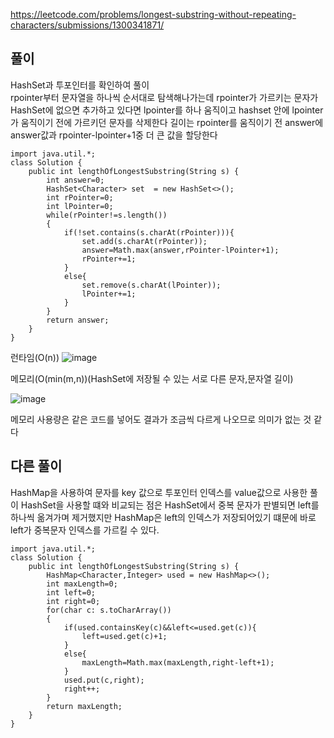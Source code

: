 https://leetcode.com/problems/longest-substring-without-repeating-characters/submissions/1300341871/
## 풀이 
HashSet과 투포인터를 확인하여 풀이 <br>
rpointer부터 문자열을 하나씩 순서대로 탐색해나가는데 rpointer가 가르키는 문자가 HashSet에 없으면 추가하고 
있다면 lpointer를 하나 움직이고 hashset 안에 lpointer가 움직이기 전에 가르키던 문자를 삭제한다
길이는 rpointer를 움직이기 전 answer에 answer값과 rpointer-lpointer+1중 더 큰 값을 할당한다
```
import java.util.*;
class Solution {
    public int lengthOfLongestSubstring(String s) {
        int answer=0;
        HashSet<Character> set  = new HashSet<>();
        int rPointer=0;
        int lPointer=0;
        while(rPointer!=s.length())
        {
            if(!set.contains(s.charAt(rPointer))){
                set.add(s.charAt(rPointer));
                answer=Math.max(answer,rPointer-lPointer+1);
                rPointer+=1;
            }
            else{
                set.remove(s.charAt(lPointer));
                lPointer+=1;
            }
        }
        return answer;
    }
}
```

런타임(O(n))
![image](https://github.com/kdfasdf/TIL/assets/96770726/778baed3-c191-4356-8b7c-7bd8e4802863)

메모리(O(min(m,n))(HashSet에 저장될 수 있는 서로 다른 문자,문자열 길이)

![image](https://github.com/kdfasdf/TIL/assets/96770726/5f282bb8-b35b-4d96-8bea-2ca794144a0e)

메모리 사용량은 같은 코드를 넣어도 결과가 조금씩 다르게 나오므로 의미가 없는 것 같다

## 다른 풀이
HashMap을 사용하여 문자를 key 값으로 투포인터 인덱스를 value값으로 사용한 풀이 HashSet을 사용할 떄와 비교되는 점은 HashSet에서 중복 문자가 판별되면 left를 하나씩 옮겨가며 제거했지만 HashMap은 left의 인덱스가 저장되어있기 떄문에 바로 left가 중복문자 인덱스를 가르킬 수 있다.
```
import java.util.*;
class Solution {
    public int lengthOfLongestSubstring(String s) {
        HashMap<Character,Integer> used = new HashMap<>();
        int maxLength=0;
        int left=0;
        int right=0;
        for(char c: s.toCharArray())
        {
            if(used.containsKey(c)&&left<=used.get(c)){
                left=used.get(c)+1;
            }
            else{
                maxLength=Math.max(maxLength,right-left+1);
            }
            used.put(c,right);
            right++;
        }
        return maxLength;
    }
}
```

